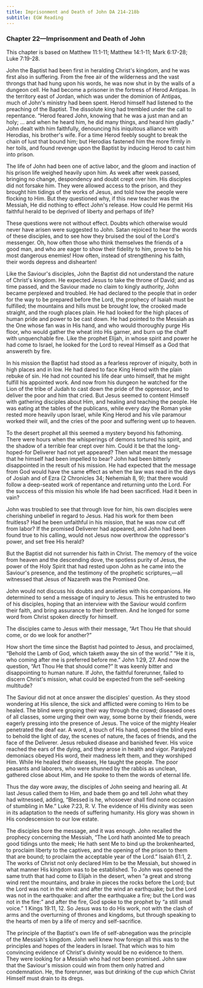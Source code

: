 ```yaml
---
title: Imprisonment and Death of John DA 214-218b
subtitle: EGW Reading
---
```


### Chapter 22—Imprisonment and Death of John

This chapter is based on Matthew 11:1-11; Matthew 14:1-11; Mark 6:17-28; Luke 7:19-28.

John the Baptist had been first in heralding Christ's kingdom, and he was first also in suffering. From the free air of the wilderness and the vast throngs that had hung upon his words, he was now shut in by the walls of a dungeon cell. He had become a prisoner in the fortress of Herod Antipas. In the territory east of Jordan, which was under the dominion of Antipas, much of John's ministry had been spent. Herod himself had listened to the preaching of the Baptist. The dissolute king had trembled under the call to repentance. “Herod feared John, knowing that he was a just man and an holy; ... and when he heard him, he did many things, and heard him gladly.” John dealt with him faithfully, denouncing his iniquitous alliance with Herodias, his brother's wife. For a time Herod feebly sought to break the chain of lust that bound him; but Herodias fastened him the more firmly in her toils, and found revenge upon the Baptist by inducing Herod to cast him into prison.

The life of John had been one of active labor, and the gloom and inaction of his prison life weighed heavily upon him. As week after week passed, bringing no change, despondency and doubt crept over him. His disciples did not forsake him. They were allowed access to the prison, and they brought him tidings of the works of Jesus, and told how the people were flocking to Him. But they questioned why, if this new teacher was the Messiah, He did nothing to effect John's release. How could He permit His faithful herald to be deprived of liberty and perhaps of life?

These questions were not without effect. Doubts which otherwise would never have arisen were suggested to John. Satan rejoiced to hear the words of these disciples, and to see how they bruised the soul of the Lord's messenger. Oh, how often those who think themselves the friends of a good man, and who are eager to show their fidelity to him, prove to be his most dangerous enemies! How often, instead of strengthening his faith, their words depress and dishearten!

Like the Saviour's disciples, John the Baptist did not understand the nature of Christ's kingdom. He expected Jesus to take the throne of David; and as time passed, and the Saviour made no claim to kingly authority, John became perplexed and troubled. He had declared to the people that in order for the way to be prepared before the Lord, the prophecy of Isaiah must be fulfilled; the mountains and hills must be brought low, the crooked made straight, and the rough places plain. He had looked for the high places of human pride and power to be cast down. He had pointed to the Messiah as the One whose fan was in His hand, and who would thoroughly purge His floor, who would gather the wheat into His garner, and burn up the chaff with unquenchable fire. Like the prophet Elijah, in whose spirit and power he had come to Israel, he looked for the Lord to reveal Himself as a God that answereth by fire.

In his mission the Baptist had stood as a fearless reprover of iniquity, both in high places and in low. He had dared to face King Herod with the plain rebuke of sin. He had not counted his life dear unto himself, that he might fulfill his appointed work. And now from his dungeon he watched for the Lion of the tribe of Judah to cast down the pride of the oppressor, and to deliver the poor and him that cried. But Jesus seemed to content Himself with gathering disciples about Him, and healing and teaching the people. He was eating at the tables of the publicans, while every day the Roman yoke rested more heavily upon Israel, while King Herod and his vile paramour worked their will, and the cries of the poor and suffering went up to heaven.

To the desert prophet all this seemed a mystery beyond his fathoming. There were hours when the whisperings of demons tortured his spirit, and the shadow of a terrible fear crept over him. Could it be that the long-hoped-for Deliverer had not yet appeared? Then what meant the message that he himself had been impelled to bear? John had been bitterly disappointed in the result of his mission. He had expected that the message from God would have the same effect as when the law was read in the days of Josiah and of Ezra (2 Chronicles 34; Nehemiah 8, 9); that there would follow a deep-seated work of repentance and returning unto the Lord. For the success of this mission his whole life had been sacrificed. Had it been in vain?

John was troubled to see that through love for him, his own disciples were cherishing unbelief in regard to Jesus. Had his work for them been fruitless? Had he been unfaithful in his mission, that he was now cut off from labor? If the promised Deliverer had appeared, and John had been found true to his calling, would not Jesus now overthrow the oppressor's power, and set free His herald?

But the Baptist did not surrender his faith in Christ. The memory of the voice from heaven and the descending dove, the spotless purity of Jesus, the power of the Holy Spirit that had rested upon John as he came into the Saviour's presence, and the testimony of the prophetic scriptures,—all witnessed that Jesus of Nazareth was the Promised One.

John would not discuss his doubts and anxieties with his companions. He determined to send a message of inquiry to Jesus. This he entrusted to two of his disciples, hoping that an interview with the Saviour would confirm their faith, and bring assurance to their brethren. And he longed for some word from Christ spoken directly for himself.

The disciples came to Jesus with their message, “Art Thou He that should come, or do we look for another?”

How short the time since the Baptist had pointed to Jesus, and proclaimed, “Behold the Lamb of God, which taketh away the sin of the world.” “He it is, who coming after me is preferred before me.” John 1:29, 27. And now the question, “Art Thou He that should come?” It was keenly bitter and disappointing to human nature. If John, the faithful forerunner, failed to discern Christ's mission, what could be expected from the self-seeking multitude?

The Saviour did not at once answer the disciples’ question. As they stood wondering at His silence, the sick and afflicted were coming to Him to be healed. The blind were groping their way through the crowd; diseased ones of all classes, some urging their own way, some borne by their friends, were eagerly pressing into the presence of Jesus. The voice of the mighty Healer penetrated the deaf ear. A word, a touch of His hand, opened the blind eyes to behold the light of day, the scenes of nature, the faces of friends, and the face of the Deliverer. Jesus rebuked disease and banished fever. His voice reached the ears of the dying, and they arose in health and vigor. Paralyzed demoniacs obeyed His word, their madness left them, and they worshiped Him. While He healed their diseases, He taught the people. The poor peasants and laborers, who were shunned by the rabbis as unclean, gathered close about Him, and He spoke to them the words of eternal life.

Thus the day wore away, the disciples of John seeing and hearing all. At last Jesus called them to Him, and bade them go and tell John what they had witnessed, adding, “Blessed is he, whosoever shall find none occasion of stumbling in Me.” Luke 7:23, R. V. The evidence of His divinity was seen in its adaptation to the needs of suffering humanity. His glory was shown in His condescension to our low estate.

The disciples bore the message, and it was enough. John recalled the prophecy concerning the Messiah, “The Lord hath anointed Me to preach good tidings unto the meek; He hath sent Me to bind up the brokenhearted, to proclaim liberty to the captives, and the opening of the prison to them that are bound; to proclaim the acceptable year of the Lord.” Isaiah 61:1, 2. The works of Christ not only declared Him to be the Messiah, but showed in what manner His kingdom was to be established. To John was opened the same truth that had come to Elijah in the desert, when “a great and strong wind rent the mountains, and brake in pieces the rocks before the Lord; but the Lord was not in the wind: and after the wind an earthquake; but the Lord was not in the earthquake: and after the earthquake a fire; but the Lord was not in the fire:” and after the fire, God spoke to the prophet by “a still small voice.” 1 Kings 19:11, 12. So Jesus was to do His work, not with the clash of arms and the overturning of thrones and kingdoms, but through speaking to the hearts of men by a life of mercy and self-sacrifice.

The principle of the Baptist's own life of self-abnegation was the principle of the Messiah's kingdom. John well knew how foreign all this was to the principles and hopes of the leaders in Israel. That which was to him convincing evidence of Christ's divinity would be no evidence to them. They were looking for a Messiah who had not been promised. John saw that the Saviour's mission could win from them only hatred and condemnation. He, the forerunner, was but drinking of the cup which Christ Himself must drain to its dregs.